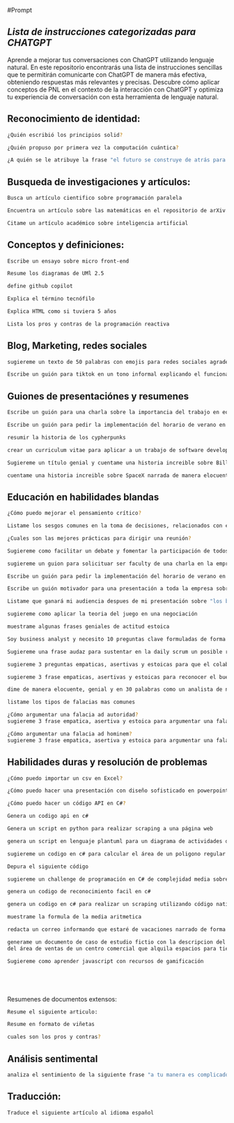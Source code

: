 #Prompt

## _Lista de instrucciones categorizadas para CHATGPT_

Aprende a mejorar tus conversaciones con ChatGPT utilizando lenguaje natural. En este repositorio encontrarás una lista de instrucciones sencillas que te permitirán comunicarte con ChatGPT de manera más efectiva, obteniendo respuestas más relevantes y precisas. Descubre cómo aplicar conceptos de PNL en el contexto de la interacción con ChatGPT y optimiza tu experiencia de conversación con esta herramienta de lenguaje natural.

## Reconocimiento de identidad:

```sh
¿Quién escribió los principios solid?
```

```sh
¿Quién propuso por primera vez la computación cuántica?
```

```sh
¿A quién se le atribuye la frase "el futuro se construye de atrás para adelante"?
```


## Busqueda de investigaciones y artículos:

```sh
Busca un artículo cientifico sobre programación paralela
```

```sh
Encuentra un artículo sobre las matemáticas en el repositorio de arXiv
```

```sh
Citame un artículo académico sobre inteligencia artificial
```

## Conceptos y definiciones:


```sh
Escribe un ensayo sobre micro front-end
```

```sh
Resume los diagramas de UMl 2.5
```
```sh
define github copilot
```
```sh
Explica el término tecnófilo
```
```sh
Explica HTML como si tuviera 5 años
```
```sh
Lista los pros y contras de la programación reactiva
```


## Blog, Marketing, redes sociales

```sh
sugiereme un texto de 50 palabras con emojis para redes sociales agradeciendo la asistencia al taller de "introducción a C#"
```
```sh
Escribe un guión para tiktok en un tono informal explicando el funcionamiento de RPA
```


## Guiones de presentaciónes y resumenes

```sh
Escribe un guión para una charla sobre la importancia del trabajo en equipo
```
```sh
Escribe un guión para pedir la implementación del horario de verano en la empresa
```
```sh
resumir la historia de los cypherpunks
```
```sh
crear un curriculum vitae para aplicar a un trabajo de software developer
```
```sh
Sugiereme un título genial y cuentame una historia increible sobre Bill Gates que motive a jovenes emprendedores
```
```sh
cuentame una historia increible sobre SpaceX narrada de manera elocuente, fantástica y empática
```


## Educación en habilidades blandas

```sh
¿Cómo puedo mejorar el pensamiento crítico?
```
```sh
Listame los sesgos comunes en la toma de decisiones, relacionados con el pensamiento crítico
```
```sh
¿Cuales son las mejores prácticas para dirigir una reunión?
```
```sh
Sugiereme como facilitar un debate y fomentar la participación de todos los asistentes
```
```sh
sugiereme un guion para solicituar ser faculty de una charla en la empresa
```
```sh
Escribe un guión para pedir la implementación del horario de verano en la empresa
```
```sh
Escribe un guión motivador para una presentación a toda la empresa sobre la importancia del trabajo en equipo
```
```sh
Listame que ganará mi audiencia despues de mi presentación sobre "los beneficios del trabajo remoto"
```
```sh
sugiereme como aplicar la teoria del juego en una negociación
```
```sh
muestrame algunas frases geniales de actitud estoica
```
```sh
Soy business analyst y necesito 10 preguntas clave formuladas de forma empática y asertiva para identificar las necesidades del cliente
```
```sh
Sugiereme una frase audaz para sustentar en la daily scrum un posible retraso en mis actividades de trabajo haciendo enfasis que necesito el apoyo del equipo
```
```sh
sugiereme 3 preguntas empaticas, asertivas y estoicas para que el colaborador reflexione sobre su actitud poco colaborativa sin ser explícito
```
```sh
sugiereme 3 frase empaticas, asertivas y estoicas para reconocer el buen trabajo
```
```sh
dime de manera elocuente, genial y en 30 palabras como un analista de negocio debe desarrollar su guión grafico
```
```sh
listame los tipos de falacias mas comunes
```
```sh
¿Cómo argumentar una falacia ad autoridad?
sugiereme 3 frase empatica, asertiva y estoica para argumentar una falacia de autoridad
```
```sh
¿Cómo argumentar una falacia ad hominem?
sugiereme 3 frase empatica, asertiva y estoica para argumentar una falacia ad hominem 
```

## Habilidades duras y resolución de problemas

```sh
¿Cómo puedo importar un csv en Excel?
```

```sh
¿Cómo puedo hacer una presentación con diseño sofisticado en powerpoint?
```

```sh
¿Cómo puedo hacer un código API en C#?
```

```sh
Genera un codigo api en c#
```

```sh
Genera un script en python para realizar scraping a una página web
```

```sh
genera un script en lenguaje plantuml para un diagrama de actividades de un restaurante
```

```sh
sugiereme un codigo en c# para calcular el área de un poligono regular
```

```sh
Depura el siguiente código
```

```sh
sugiereme un challenge de programación en C# de complejidad media sobre aritmetica o geometria
```

```sh
genera un codigo de reconocimiento facil en c#
```

```sh
genera un codigo en c# para realizar un scraping utilizando código nativo
```

```sh
muestrame la formula de la media aritmetica
```

```sh
redacta un correo informando que estaré de vacaciones narrado de forma amigable, elocuente y genial
```

```sh
generame un documento de caso de estudio fictio con la descripcion del flujo de operaciones
del área de ventas de un centro comercial que alquila espacios para tiendas de grandes superficies con el proposito de realizar un diagrama de caso de uso UML 
```

```sh
Sugiereme como aprender javascript con recursos de gamificación
```

```sh
```

```sh
```

```sh
```

```sh
```





Resumenes de documentos extensos:

```sh
Resume el siguiente articulo:
```

```sh
Resume en formato de viñetas
```

```sh
cuales son los pros y contras?
```


## Análisis sentimental


```sh
analiza el sentimiento de la siguiente frase "a tu manera es complicado"
```


## Traducción:

```sh
Traduce el siguiente artículo al idioma español
```


